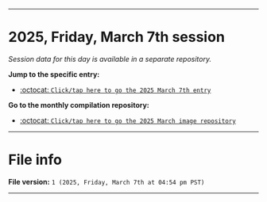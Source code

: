 
***

# 2025, Friday, March 7th session

_Session data for this day is available in a separate repository._

**Jump to the specific entry:**

- [:octocat: `Click/tap here to go the 2025 March 7th entry`](https://github.com/seanpm2001/SeansLifeArchive_Images_MotorWorld_CarFactory_Y2025_V3/tree/SeansLifeArchive_Images_MotorWorld_CarFactory_Y2025_V3_Main-dev/2025/03_March/07/)

**Go to the monthly compilation repository:**

- [:octocat: `Click/tap here to go the 2025 March image repository`](https://github.com/seanpm2001/SeansLifeArchive_Images_MotorWorld_CarFactory_Y2025_V3/)

***

# File info

**File version:** `1 (2025, Friday, March 7th at 04:54 pm PST)`

***
